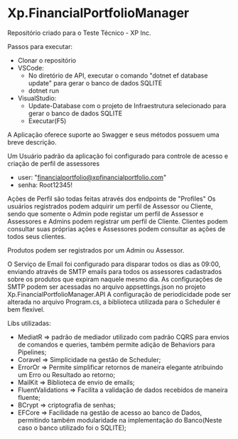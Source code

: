 # Xp.FinancialPortfolioManager

Repositório criado para o Teste Técnico - XP Inc.

Passos para executar:

- Clonar o repositório
- VSCode:
  - No diretório de API, executar o comando "dotnet ef database update" para gerar o banco de dados SQLITE
  - dotnet run    
- VisualStudio:
  - Update-Database com o projeto de Infraestrutura selecionado para gerar o banco de dados SQLITE
  - Executar(F5)

A Aplicação oferece suporte ao Swagger e seus métodos possuem uma breve descrição.

Um Usuário padrão da aplicação foi configurado para controle de acesso e criação de perfil de assessores
  
  - user: "financialportfolio@xpfinancialportfolio.com"
  - senha: Root12345!

Ações de Perfil são todas feitas através dos endpoints de "Profiles"
Os usuários registrados podem adquirir um perfil de Assessor ou Cliente, sendo que somente o Admin pode registar um perfil de Assessor e Assessores e Admins podem registrar um perfil de Cliente.
Clientes podem consultar suas próprias ações e Assessores podem consultar as ações de todos seus clientes.

Produtos podem ser registrados por um Admin ou Assessor.

O Serviço de Email foi configurado para disparar todos os dias as 09:00, enviando através de SMTP emails para todos os assessores cadastrados sobre os produtos que expiram naquele mesmo dia.
As configurações de SMTP podem ser acessadas no arquivo appsettings.json no projeto Xp.FinancialPortfolioManager.API
A configuração de periodicidade pode ser alterada no arquivo Program.cs, a biblioteca utilizada para o Scheduler é bem flexível.

Libs utilizadas:
- MediatR => padrão de mediador utilizado com padrão CQRS para envios de comandos e queries, também permite adição de Behaviors para Pipelines;
- Coravel => Simplicidade na gestão de Scheduler;
- ErrorOr => Permite simplificar retornos de maneira elegante atribuindo um Erro ou Resultado ao retorno;
- MailKit => Biblioteca de envio de emails;
- FluentValidations => Facilita a validação de dados recebidos de maneira fluente;
- BCrypt => criptografia de senhas;
- EFCore => Facilidade na gestão de acesso ao banco de Dados, permitindo também modularidade na implementação do Banco(Neste caso o banco utilizado foi o SQLITE);
